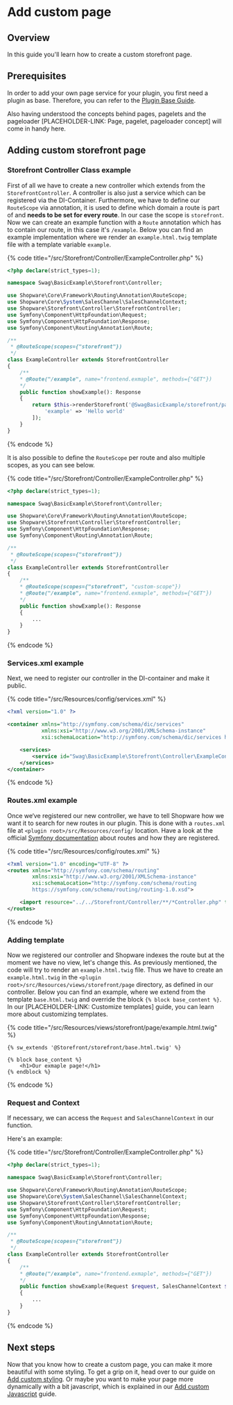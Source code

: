 # Add custom page

## Overview

In this guide you'll learn how to create a custom storefront page.

## Prerequisites

In order to add your own page service for your plugin, you first need a plugin as base. Therefore,
you can refer to the [Plugin Base Guide](../plugin-base-guide.md).

Also having understood the concepts behind pages, pagelets and the pageloader [PLACEHOLDER-LINK: Page, pagelet, pageloader concept] will come in handy here.

## Adding custom storefront page

### Storefront Controller Class example

First of all we have to create a new controller which extends from the `StorefrontController`. A controller is also just a service which can be registered via the DI-Container. 
Furthermore, we have to define our `RouteScope` via annotation, it is used to define which domain a route is part of and **needs to be set for every route**.
In our case the scope is `storefront`. Now we can create an example function with a `Route` annotation which has to contain our route, in this case it's `/example`.
Below you can find an example implementation where we render an `example.html.twig` template file with a template variable `example`.

{% code title="<plugin root>/src/Storefront/Controller/ExampleController.php" %}
```php
<?php declare(strict_types=1);

namespace Swag\BasicExample\Storefront\Controller;

use Shopware\Core\Framework\Routing\Annotation\RouteScope;
use Shopware\Core\System\SalesChannel\SalesChannelContext;
use Shopware\Storefront\Controller\StorefrontController;
use Symfony\Component\HttpFoundation\Request;
use Symfony\Component\HttpFoundation\Response;
use Symfony\Component\Routing\Annotation\Route;

/**
 * @RouteScope(scopes={"storefront"})
 */
class ExampleController extends StorefrontController
{
    /**
    * @Route("/example", name="frontend.exmaple", methods={"GET"})
    */
    public function showExample(): Response
    {
        return $this->renderStorefront('@SwagBasicExample/storefront/page/example.html.twig', [
            'example' => 'Hello world'
        ]);
    }
}
```
{% endcode %}

It is also possible to define the `RouteScope` per route and also multiple scopes, as you can see below.

{% code title="<plugin root>/src/Storefront/Controller/ExampleController.php" %}
```php
<?php declare(strict_types=1);

namespace Swag\BasicExample\Storefront\Controller;

use Shopware\Core\Framework\Routing\Annotation\RouteScope;
use Shopware\Storefront\Controller\StorefrontController;
use Symfony\Component\HttpFoundation\Response;
use Symfony\Component\Routing\Annotation\Route;

/**
 * @RouteScope(scopes={"storefront"})
 */
class ExampleController extends StorefrontController
{
    /**
    * @RouteScope(scopes={"storefront", "custom-scope"})
    * @Route("/example", name="frontend.exmaple", methods={"GET"})
    */
    public function showExample(): Response
    {
        ...
    }
}
```
{% endcode %}

### Services.xml example

Next, we need to register our controller in the DI-container and make it public.

{% code title="<plugin root>/src/Resources/config/services.xml" %}
```xml
<?xml version="1.0" ?>

<container xmlns="http://symfony.com/schema/dic/services" 
           xmlns:xsi="http://www.w3.org/2001/XMLSchema-instance"
           xsi:schemaLocation="http://symfony.com/schema/dic/services http://symfony.com/schema/dic/services/services-1.0.xsd">

    <services>
        <service id="Swag\BasicExample\Storefront\Controller\ExampleController" public="true"/>
    </services>
</container>
```
{% endcode %}

### Routes.xml example

Once we‘ve registered our new controller, we have to tell Shopware how we want it to search for new routes in our plugin. 
This is done with a `routes.xml` file at `<plugin root>/src/Resources/config/` location. Have a look at the official [Symfony documentation](https://symfony.com/doc/current/routing.html) about routes and how they are registered.

{% code title="<plugin root>/src/Resources/config/routes.xml" %}
```xml
<?xml version="1.0" encoding="UTF-8" ?>
<routes xmlns="http://symfony.com/schema/routing"
        xmlns:xsi="http://www.w3.org/2001/XMLSchema-instance"
        xsi:schemaLocation="http://symfony.com/schema/routing
        https://symfony.com/schema/routing/routing-1.0.xsd">

    <import resource="../../Storefront/Controller/**/*Controller.php" type="annotation" />
</routes>
```
{% endcode %}

### Adding template

Now we registered our controller and Shopware indexes the route but at the moment we have no view, let's change this. As previously mentioned, the code will try to render an `example.html.twig` file. Thus we have to create an `example.html.twig` in the `<plugin root>/src/Resources/views/storefront/page` directory, as defined in our controller.
Below you can find an example, where we extend from the template `base.html.twig` and override the block `{% block base_content %}`. In our [PLACEHOLDER-LINK: Customize templates] guide, you can learn more about customizing templates.

{% code title="<plugin root>/src/Resources/views/storefront/page/example.html.twig" %}
```twig
{% sw_extends '@Storefront/storefront/base.html.twig' %}

{% block base_content %}
    <h1>Our exmaple page!</h1>
{% endblock %}
```
{% endcode %}

### Request and Context

If necessary, we can access the `Request` and `SalesChannelContext` in our function. 

Here's an example:

{% code title="<plugin root>/src/Storefront/Controller/ExampleController.php" %}
```php
<?php declare(strict_types=1);

namespace Swag\BasicExample\Storefront\Controller;

use Shopware\Core\Framework\Routing\Annotation\RouteScope;
use Shopware\Core\System\SalesChannel\SalesChannelContext;
use Shopware\Storefront\Controller\StorefrontController;
use Symfony\Component\HttpFoundation\Request;
use Symfony\Component\HttpFoundation\Response;
use Symfony\Component\Routing\Annotation\Route;

/**
 * @RouteScope(scopes={"storefront"})
 */
class ExampleController extends StorefrontController
{
    /**
    * @Route("/example", name="frontend.exmaple", methods={"GET"})
    */
    public function showExample(Request $request, SalesChannelContext $context): Response
    {
        ...
    }
}
```
{% endcode %}

## Next steps

Now that you know how to create a custom page, you can make it more beautiful with some styling. To get a grip on it, head over to our guide on [Add custom styling](./add-custom-styling.md).
Or maybe you want to make your page more dynamically with a bit javascript, which is explained in our [Add custom Javascript](./add-custom-javascript.md) guide.